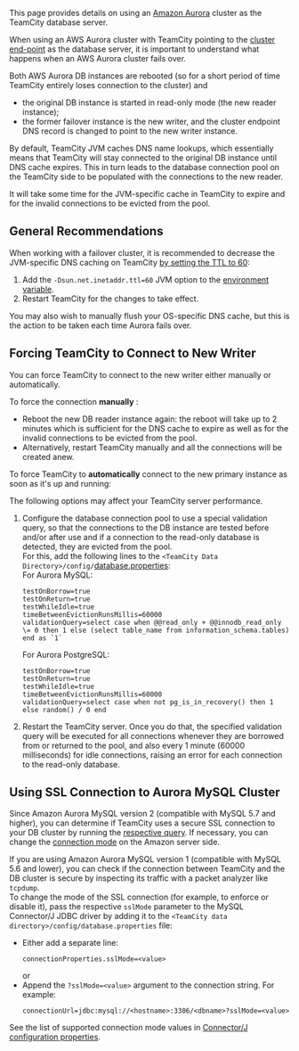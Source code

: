 [//]: # (title: Using AWS Aurora Database Cluster)
[//]: # (auxiliary-id: Using AWS Aurora Database Cluster)

This page provides details on using an [Amazon Aurora](https://docs.aws.amazon.com/AmazonRDS/latest/UserGuide/Aurora.Overview.html) cluster as the TeamCity database server.

When using an AWS Aurora cluster with TeamCity pointing to the [cluster end-point](https://docs.aws.amazon.com/AmazonRDS/latest/UserGuide/CHAP_Aurora.html#Aurora.Overview.Endpoints) as the database server, it is important to understand what happens when an AWS Aurora cluster fails over.

Both AWS Aurora DB instances are rebooted (so for a short period of time TeamCity entirely loses connection to the cluster) and
* the original DB instance is started in read-only mode (the new reader instance);
* the former failover instance is the new writer, and the cluster endpoint DNS record is changed to point to the new writer instance.

By default, TeamCity JVM caches DNS name lookups, which essentially means that TeamCity will stay connected to the original DB instance until DNS cache expires. This in turn leads to the database connection pool on the TeamCity side to be populated with the connections to the new reader.

It will take some time for the JVM-specific cache in TeamCity to expire and for the invalid connections to be evicted from the pool.

## General Recommendations 

When working with a failover cluster, it is recommended to decrease the JVM-specific DNS caching on TeamCity [by setting the TTL to 60](https://docs.aws.amazon.com/sdk-for-java/v1/developer-guide/java-dg-jvm-ttl.html):
1. Add the `-Dsun.net.inetaddr.ttl=60` JVM option to the [environment variable](server-startup-properties.md#JVM+Options).
2. Restart TeamCity for the changes to take effect.

<note>

You may also wish to manually flush your OS-specific DNS cache, but this is the action to be taken each time Aurora fails over.
</note>

## Forcing TeamCity to Connect to New Writer

You can force TeamCity to connect to the new writer either manually or automatically.

To force the connection __manually__ :
* Reboot the new DB reader instance again: the reboot will take up to 2 minutes which is sufficient for the DNS cache to expire as well as for the invalid connections to be evicted from the pool.
* Alternatively, restart TeamCity manually and all the connections will be created anew.

To force TeamCity to __automatically__ connect to the new primary instance as soon as it's up and running:

<note>

The following options may affect your TeamCity server performance.
</note>

1. Configure the database connection pool to use a special validation query, so that the connections to the DB instance are tested before and/or after use and if a connection to the read-only database is detected, they are evicted from the pool.   
For this, add the following lines to the `<TeamCity Data Directory>/config/`[database.properties](set-up-external-database.md#Database+Configuration+Properties):   
For Aurora MySQL:
    ```Shell
    testOnBorrow=true
    testOnReturn=true
    testWhileIdle=true
    timeBetweenEvictionRunsMillis=60000
    validationQuery=select case when @@read_only + @@innodb_read_only \= 0 then 1 else (select table_name from information_schema.tables) end as `1`
    
    ```
   
    For Aurora PostgreSQL:
    ```Shell
    testOnBorrow=true
    testOnReturn=true
    testWhileIdle=true
    timeBetweenEvictionRunsMillis=60000
    validationQuery=select case when not pg_is_in_recovery() then 1 else random() / 0 end
    
    ```  
2. Restart the TeamCity server. Once you do that, the specified validation query will be executed for all connections whenever they are borrowed from or returned to the pool, and also every 1 minute (60000 milliseconds) for idle connections, raising an error for each connection to the read-only database.

## Using SSL Connection to Aurora MySQL Cluster

Since Amazon Aurora MySQL version 2 (compatible with MySQL 5.7 and higher), you can determine if TeamCity uses a secure SSL connection to your DB cluster by running the [respective query](https://docs.aws.amazon.com/AmazonRDS/latest/AuroraUserGuide/ssl-certificate-rotation-aurora-mysql.html#ssl-certificate-rotation-aurora-mysql.determining-server). If necessary, you can change the [connection mode](https://docs.aws.amazon.com/AmazonRDS/latest/AuroraUserGuide/AuroraMySQL.Security.html#AuroraMySQL.Security.SSL) on the Amazon server side.

If you are using Amazon Aurora MySQL version 1 (compatible with MySQL 5.6 and lower), you can check if the connection between TeamCity and the DB cluster is secure by inspecting its traffic with a packet analyzer like `tcpdump`.   
To change the mode of the SSL connection (for example, to enforce or disable it), pass the respective `sslMode` parameter to the MySQL Connector/J JDBC driver by adding it to the `<TeamCity data directory>/config/database.properties` file:
* Either add a separate line:   
    ``` 
    connectionProperties.sslMode=<value>
    ```
    or
* Append the `?sslMode=<value>` argument to the connection string. For example:   
    ```
    connectionUrl=jdbc:mysql://<hostname>:3306/<dbname>?sslMode=<value>
  ``` 
See the list of supported connection mode values in [Connector/J configuration properties](https://dev.mysql.com/doc/connector-j/8.0/en/connector-j-reference-configuration-properties.html).